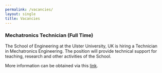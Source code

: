 ```yaml
---
permalink: /vacancies/
layout: single
title: Vacancies
---
```


<!--
## There are no vacancies available at the moment. ##
-->
### Mechatronics Technician (Full Time) ###

The School of Engineering at the Ulster University, UK is hiring a Technician in Mechatronics Engineering. The position will provide technical support for teaching, research and other activities of the School. 

More information can be obtained via this [link](https://atsv7.wcn.co.uk/search_engine/jobs.cgi?SID=amNvZGU9MTg0MzM2MiZ2dF90ZW1wbGF0ZT0xMTI2Jm93bmVyPTUwNDM3ODEmb3duZXJ0eXBlPWZhaXImYnJhbmRfaWQ9MCZwb3N0aW5nX2NvZGU9MzQ3).
